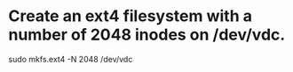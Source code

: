 # Create an ext4 filesystem with a number of 2048 inodes on /dev/vdc.

sudo mkfs.ext4 -N 2048 /dev/vdc


